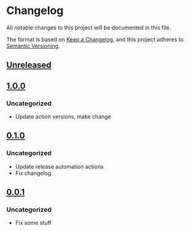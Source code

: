 # Changelog
All notable changes to this project will be documented in this file.

The format is based on [Keep a Changelog](https://keepachangelog.com/en/1.0.0/),
and this project adheres to [Semantic Versioning](https://semver.org/spec/v2.0.0.html).

## [Unreleased]

## [1.0.0]
### Uncategorized
- Update action versions, make change

## [0.1.0]
### Uncategorized
- Update release automation actions
- Fix changelog

## [0.0.1]
### Uncategorized
- Fix some stuff

[Unreleased]: https://github.com/MetaMask/actions-test-repo/compare/v1.0.0...HEAD
[1.0.0]: https://github.com/MetaMask/actions-test-repo/compare/v0.1.0...v1.0.0
[0.1.0]: https://github.com/MetaMask/actions-test-repo/compare/v0.0.1...v0.1.0
[0.0.1]: https://github.com/MetaMask/actions-test-repo/releases/tag/v0.0.1
